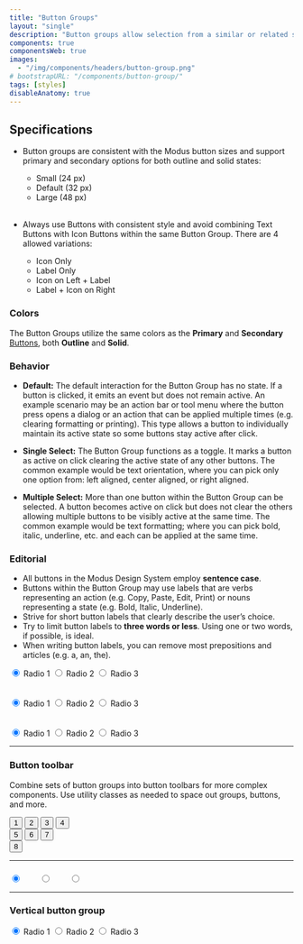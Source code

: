 ```yaml
---
title: "Button Groups"
layout: "single"
description: "Button groups allow selection from a similar or related set of options."
components: true
componentsWeb: true
images:
  - "/img/components/headers/button-group.png"
# bootstrapURL: "/components/button-group/"
tags: [styles]
disableAnatomy: true
---
```


## Specifications

- Button groups are consistent with the Modus button sizes and support primary and secondary options for both outline and solid states:

  - Small (24 px)
  - Default (32 px)
  - Large (48 px)
    <br><br>

- Always use Buttons with consistent style and avoid combining Text Buttons with Icon Buttons within the same Button Group. There are 4 allowed variations:

  - Icon Only
  - Label Only
  - Icon on Left + Label
  - Label + Icon on Right

### Colors

The Button Groups utilize the same colors as the **Primary** and **Secondary** [Buttons](/components/web/buttons/styles/), both **Outline** and **Solid**.

### Behavior

- **Default:** The default interaction for the Button Group has no state. If a button is clicked, it emits an event but does not remain active. An example scenario may be an action bar or tool menu where the button press opens a dialog or an action that can be applied multiple times (e.g. clearing formatting or printing). This type allows a button to individually maintain its active state so some buttons stay active after click.

- **Single Select:** The Button Group functions as a toggle. It marks a button as active on click clearing the active state of any other buttons. The common example would be text orientation, where you can pick only one option from: left aligned, center aligned, or right aligned.

- **Multiple Select:** More than one button within the Button Group can be selected. A button becomes active on click but does not clear the others allowing multiple buttons to be visibly active at the same time. The common example would be text formatting; where you can pick bold, italic, underline, etc. and each can be applied at the same time.

### Editorial

- All buttons in the Modus Design System employ **sentence case**.
- Buttons within the Button Group may use labels that are verbs representing an action (e.g. Copy, Paste, Edit, Print) or nouns representing a state (e.g. Bold, Italic, Underline).
- Strive for short button labels that clearly describe the user’s choice.
- Try to limit button labels to **three words or less**. Using one or two words, if possible, is ideal.
- When writing button labels, you can remove most prepositions and articles (e.g. a, an, the).

<div class="btn-group btn-group-lg" role="group" aria-label="Large button group">
  <input type="radio" class="btn-check" name="btnRadioLg" id="btnRadioLg1" autocomplete="off" checked>
  <label class="btn btn-outline-primary" for="btnRadioLg1">Radio 1</label>

  <input type="radio" class="btn-check" name="btnRadioLg" id="btnRadioLg2" autocomplete="off">
  <label class="btn btn-outline-primary" for="btnRadioLg2">Radio 2</label>

  <input type="radio" class="btn-check" name="btnRadioLg" id="btnRadioLg3" autocomplete="off">
  <label class="btn btn-outline-primary" for="btnRadioLg3">Radio 3</label>

</div>
<br><br>
<div class="btn-group" role="group" aria-label="Basic radio toggle button group">
  <input type="radio" class="btn-check" name="btnRadio" id="btnRadio1" autocomplete="off" checked>
  <label class="btn btn-outline-primary" for="btnRadio1">Radio 1</label>

  <input type="radio" class="btn-check" name="btnRadio" id="btnRadio2" autocomplete="off">
  <label class="btn btn-outline-primary" for="btnRadio2">Radio 2</label>

  <input type="radio" class="btn-check" name="btnRadio" id="btnRadio3" autocomplete="off">
  <label class="btn btn-outline-primary" for="btnRadio3">Radio 3</label>
</div>
<br><br>
<div class="btn-group btn-group-sm" role="group" aria-label="Small button group">
  <input type="radio" class="btn-check" name="btnRadioSmall" id="btnRadioSmall1" autocomplete="off" checked>
  <label class="btn btn-outline-primary" for="btnRadioSmall1">Radio 1</label>

  <input type="radio" class="btn-check" name="btnRadioSmall" id="btnRadioSmall2" autocomplete="off">
  <label class="btn btn-outline-primary" for="btnRadioSmall2">Radio 2</label>

  <input type="radio" class="btn-check" name="btnRadioSmall" id="btnRadioSmall3" autocomplete="off">
  <label class="btn btn-outline-primary" for="btnRadioSmall3">Radio 3</label>
</div>

<hr>

### Button toolbar

Combine sets of button groups into button toolbars for more complex components. Use utility classes as needed to space out groups, buttons, and more.

<div class="btn-toolbar" role="toolbar" aria-label="Toolbar with button groups">
  <div class="btn-group me-2" role="group" aria-label="First group">
    <button type="button" class="btn btn-primary">1</button>
    <button type="button" class="btn btn-primary">2</button>
    <button type="button" class="btn btn-primary">3</button>
    <button type="button" class="btn btn-primary">4</button>
  </div>
  <div class="btn-group me-2" role="group" aria-label="Second group">
    <button type="button" class="btn btn-secondary">5</button>
    <button type="button" class="btn btn-secondary">6</button>
    <button type="button" class="btn btn-secondary">7</button>
  </div>
  <div class="btn-group" role="group" aria-label="Third group">
    <button type="button" class="btn btn-info">8</button>
  </div>
</div>

<hr>

<div class="btn-group" role="group" aria-label="Basic radio toggle button group">
  <input type="radio" class="btn-check" name="btnRadioIcon" id="btnRadioIcon1" autocomplete="off" checked>
  <label class="btn btn-outline-primary btn-icon-only" for="btnRadioIcon1"><svg width="24" height="24" fill="currentColor">
    <use xlink:href="/modus-solid-icons.svg#wifi" /></svg>
  </label>

  <input type="radio" class="btn-check" name="btnRadioIcon" id="btnRadioIcon2" autocomplete="off">
  <label class="btn btn-outline-primary btn-icon-only" for="btnRadioIcon2"><svg width="24" height="24" fill="currentColor">
    <use xlink:href="/modus-solid-icons.svg#wifi-off" /></svg>
  </label>

  <input type="radio" class="btn-check" name="btnRadioIcon" id="btnRadioIcon3" autocomplete="off">
  <label class="btn btn-outline-primary btn-icon-only" for="btnRadioIcon3"><svg width="24" height="24" fill="currentColor">
    <use xlink:href="/modus-solid-icons.svg#wifi-no-internet" /></svg>
  </label>
</div>

<style>
  .btn-group:not(.btn-group-sm):not(.btn-group-lg) label.btn-icon-only {
    height: 32px;
    width: 32px;
    padding-top: 2px;
  }
</style>

<hr>

### Vertical button group

<div class="btn-group-vertical" role="group" aria-label="Vertical radio toggle button group">
  <input type="radio" class="btn-check" name="vbtn-radio" id="vbtn-radio1" autocomplete="off" checked>
  <label class="btn btn-outline-primary" for="vbtn-radio1">Radio 1</label>
  <input type="radio" class="btn-check" name="vbtn-radio" id="vbtn-radio2" autocomplete="off">
  <label class="btn btn-outline-primary" for="vbtn-radio2">Radio 2</label>
  <input type="radio" class="btn-check" name="vbtn-radio" id="vbtn-radio3" autocomplete="off">
  <label class="btn btn-outline-primary" for="vbtn-radio3">Radio 3</label>
</div>
